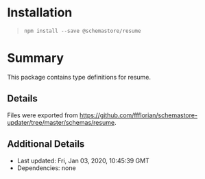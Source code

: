 # Installation
> `npm install --save @schemastore/resume`

# Summary
This package contains type definitions for resume.

## Details
Files were exported from https://github.com/ffflorian/schemastore-updater/tree/master/schemas/resume.

## Additional Details
* Last updated: Fri, Jan 03, 2020, 10:45:39 GMT
* Dependencies: none
